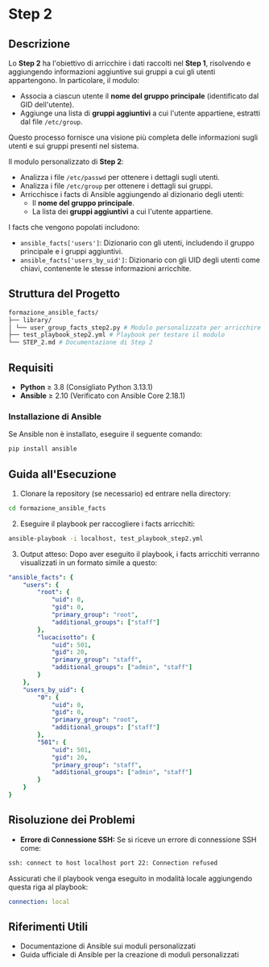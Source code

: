 # Step 2

## Descrizione
Lo **Step 2** ha l'obiettivo di arricchire i dati raccolti nel **Step 1**, risolvendo e aggiungendo informazioni aggiuntive sui gruppi a cui gli utenti appartengono. In particolare, il modulo:
- Associa a ciascun utente il **nome del gruppo principale** (identificato dal GID dell'utente).
- Aggiunge una lista di **gruppi aggiuntivi** a cui l'utente appartiene, estratti dal file `/etc/group`.
  
Questo processo fornisce una visione più completa delle informazioni sugli utenti e sui gruppi presenti nel sistema.

Il modulo personalizzato di **Step 2**:
- Analizza i file `/etc/passwd` per ottenere i dettagli sugli utenti.
- Analizza i file `/etc/group` per ottenere i dettagli sui gruppi.
- Arricchisce i facts di Ansible aggiungendo al dizionario degli utenti:
  - Il **nome del gruppo principale**.
  - La lista dei **gruppi aggiuntivi** a cui l'utente appartiene.

I facts che vengono popolati includono:
- `ansible_facts['users']`: Dizionario con gli utenti, includendo il gruppo principale e i gruppi aggiuntivi.
- `ansible_facts['users_by_uid']`: Dizionario con gli UID degli utenti come chiavi, contenente le stesse informazioni arricchite.

## Struttura del Progetto

```bash
formazione_ansible_facts/
├── library/
│ └── user_group_facts_step2.py # Modulo personalizzato per arricchire i facts degli utenti e gruppi
├── test_playbook_step2.yml # Playbook per testare il modulo
└── STEP_2.md # Documentazione di Step 2
```

## Requisiti

- **Python** ≥ 3.8 (Consigliato Python 3.13.1)
- **Ansible** ≥ 2.10 (Verificato con Ansible Core 2.18.1)

### Installazione di Ansible
Se Ansible non è installato, eseguire il seguente comando:
```bash
pip install ansible
```

## Guida all'Esecuzione

1. Clonare la repository (se necessario) ed entrare nella directory:
```bash
cd formazione_ansible_facts
```

2. Eseguire il playbook per raccogliere i facts arricchiti:
```bash
ansible-playbook -i localhost, test_playbook_step2.yml
```

3. Output atteso:
Dopo aver eseguito il playbook, i facts arricchiti verranno visualizzati in un formato simile a questo:
```yaml
"ansible_facts": {
    "users": {
        "root": {
            "uid": 0,
            "gid": 0,
            "primary_group": "root",
            "additional_groups": ["staff"]
        },
        "lucacisotto": {
            "uid": 501,
            "gid": 20,
            "primary_group": "staff",
            "additional_groups": ["admin", "staff"]
        }
    },
    "users_by_uid": {
        "0": {
            "uid": 0,
            "gid": 0,
            "primary_group": "root",
            "additional_groups": ["staff"]
        },
        "501": {
            "uid": 501,
            "gid": 20,
            "primary_group": "staff",
            "additional_groups": ["admin", "staff"]
        }
    }
}
```

## Risoluzione dei Problemi

- **Errore di Connessione SSH:**
Se si riceve un errore di connessione SSH come:
```bash
ssh: connect to host localhost port 22: Connection refused
```

Assicurati che il playbook venga eseguito in modalità locale aggiungendo questa riga al playbook:
```yaml
connection: local
```

## Riferimenti Utili

- Documentazione di Ansible sui moduli personalizzati
- Guida ufficiale di Ansible per la creazione di moduli personalizzati
